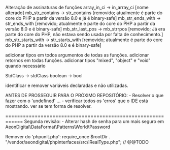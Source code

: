 Alteração de assinaturas de funções
array_in_ci         -> in_array_ci              [nome alterado]
mb_str_contains     -> str_contains             [removido; atualmente é parte do core do PHP a partir da versão 8.0 e já é binary-safe]
mb_str_ends_with    -> str_ends_with            [removido; atualmente é parte do core do PHP a partir da versão 8.0 e é binary-safe]
mb_str_last_pos     -> mb_strrpos               [removido; Já era parte do core do PHP, não estava sendo usada por falta de conhecimento.]
mb_str_starts_with  -> str_starts_with          [removido; atualmente é parte do core do PHP a partir da versão 8.0 e é binary-safe]




adicionar tipos em todos argumentos de todas as funções.
adicionar retornos em todas funções.
adicionar tipos "mixed", "object" e "void" quando necessário

StdClass    -> stdClass
boolean     -> bool

identificar e remover variáveis declaradas e não utilizadas.

ANTES DE PROSSEGUIR PARA O PRÓXIMO REPOSITÓRIO:
    - Resolver o que fazer com o 'undefined' ...
    - verificar todos os 'erros' que o IDE está mostrando. ver se tem forma de resolver.




============================================================
Segunda revisão:
    - Alterar hash de senha para um mais seguro em AeonDigital\DataFormat\Patterns\World\Password

Remover do 'phpunit.php':
    require_once $rootDir . "/vendor/aeondigital/phpinterfaces/src/iRealType.php"; // @@TODO